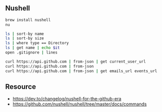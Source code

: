 ## Nushell

```bash
brew install nushell
nu

ls | sort-by name
ls | sort-by size
ls | where type == Directory
ls | get name | echo $it
open .gitignore | lines

curl https://api.github.com | from-json | get current_user_url
curl https://api.github.com | from-json
curl https://api.github.com | from-json | get emails_url events_url
```

## Resource

- https://dev.to/changelog/nushell-for-the-github-era
- https://github.com/nushell/nushell/tree/master/docs/commands